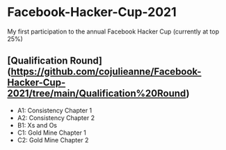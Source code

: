 # Facebook-Hacker-Cup-2021
My first participation to the annual Facebook Hacker Cup (currently at top 25%)


## [Qualification Round] (https://github.com/cojulieanne/Facebook-Hacker-Cup-2021/tree/main/Qualification%20Round) 
* A1: Consistency Chapter 1
* A2: Consistency Chapter 2
* B1: Xs and Os
* C1: Gold Mine Chapter 1
* C2: Gold Mine Chapter 2
